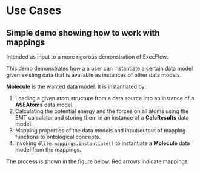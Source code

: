 # Use Cases

## Simple demo showing how to work with mappings

Intended as input to a more rigorous demonstration of ExecFlow.

This demo demonstrates how a a user can instantiate a certain data model given existing data that is available as instances of other data models.

**Molecule** is the wanted data model.
It is instantiated by:

1. Loading a given atom structure from a data source into an instance of a **ASEAtoms** data model.
2. Calculating the potential energy and the forces on all atoms using the EMT calculator and storing them in an instance of a **CalcResults** data model.
3. Mapping properties of the data models and input/output of mapping functions to ontological concepts.
4. Invoking `dlite.mappings.instantiate()` to instantiate a **Molecule** data model from the mappings.

The process is shown in the figure below.
Red arrows indicate mappings.
<!-- ![asedemo](asedemo.svg) -->
